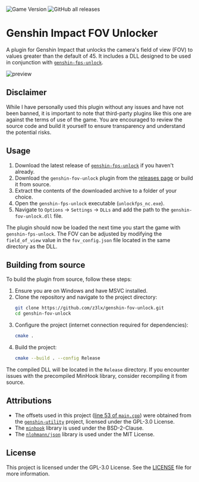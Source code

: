 ![Game Version](https://img.shields.io/badge/release-version%205.0-brightgreen)
![GitHub all releases](https://img.shields.io/github/downloads/z3lx/genshin-fov-unlock/total)

# Genshin Impact FOV Unlocker
A plugin for Genshin Impact that unlocks the camera's field of view (FOV) to values greater than the default of 45. It includes a DLL designed to be used in conjunction with [`genshin-fps-unlock`](https://github.com/34736384/genshin-fps-unlock).

![preview](https://github.com/user-attachments/assets/02d750bc-becd-4c9d-bd18-f38c2c1c1023)

## Disclaimer
While I have personally used this plugin without any issues and have not been banned, it is important to note that third-party plugins like this one are against the terms of use of the game. You are encouraged to review the source code and build it yourself to ensure transparency and understand the potential risks.

## Usage
1. Download the latest release of [`genshin-fps-unlock`](https://github.com/34736384/genshin-fps-unlock/releases) if you haven't already.
2. Download the `genshin-fov-unlock` plugin from the [releases page](https://github.com/z3lx/genshin-fov-unlock/releases) or build it from source. 
3. Extract the contents of the downloaded archive to a folder of your choice.
4. Open the `genshin-fps-unlock` executable (`unlockfps_nc.exe`).
5. Navigate to `Options` → `Settings` → `DLLs` and add the path to the `genshin-fov-unlock.dll` file.

The plugin should now be loaded the next time you start the game with `genshin-fps-unlock`. The FOV can be adjusted by modifying the `field_of_view` value in the `fov_config.json` file located in the same directory as the DLL.

## Building from source
To build the plugin from source, follow these steps:

1. Ensure you are on Windows and have MSVC installed.
2. Clone the repository and navigate to the project directory:
    ```bash
    git clone https://github.com/z3lx/genshin-fov-unlock.git
    cd genshin-fov-unlock
    ```
3. Configure the project (internet connection required for dependencies):
    ```bash
    cmake .
    ```
4. Build the project:
    ```bash
    cmake --build . --config Release
    ```

The compiled DLL will be located in the `Release` directory. If you encounter issues with the precompiled MinHook library, consider recompiling it from source.

## Attributions
- The offsets used in this project ([line 53 of `main.cpp`](https://github.com/z3lx/genshin-fov-unlock/blob/main/src/main.cpp#L53)) were obtained from the [`genshin-utility`](https://github.com/lanylow/genshin-utility) project, licensed under the GPL-3.0 License.
- The [`minhook`](https://github.com/TsudaKageyu/minhook) library is used under the BSD-2-Clause.
- The [`nlohmann/json`](https://github.com/nlohmann/json) library is used under the MIT License.

## License
This project is licensed under the GPL-3.0 License. See the [LICENSE](LICENSE) file for more information.
